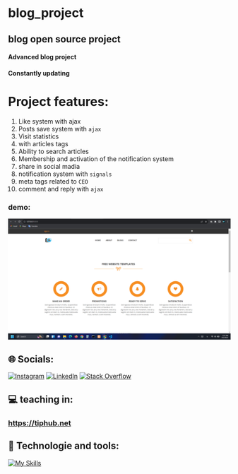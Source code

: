 # blog_project
## blog open source project
#### Advanced blog project
#### Constantly updating
# Project features:
1) Like system with ajax
2) Posts save system with `ajax`
3) Visit statistics
4) with articles tags
5) Ability to search articles
6) Membership and activation of the notification system
7) share in social madia
8) notification system with `signals`
9) meta tags related to `CEO`
10) comment and reply with `ajax`
### demo:
![alt text](https://github.com/YasinSamooei/blog_project/blob/main/demo.png)
## 🌐 Socials:
[![Instagram](https://img.shields.io/badge/Instagram-%23E4405F.svg?logo=Instagram&logoColor=white)](https://instagram.com/y.electrocode) [![LinkedIn](https://img.shields.io/badge/LinkedIn-%230077B5.svg?logo=linkedin&logoColor=white)](https://linkedin.com/in/yasin-samooei)
[![Stack Overflow](https://img.shields.io/badge/-Stackoverflow-FE7A16?logo=stack-overflow&logoColor=white)](https://stackoverflow.com/users/18289622/yasinsamooei)
## 💻 teaching in:
### https://tiphub.net
## 📱 Technologie and tools:
[![My Skills](https://skillicons.dev/icons?i=python,django,html,css,bootstrap,git,github,blender,aftereffects,photoshop,pr,mysql,vscode)](https://skillicons.dev)
